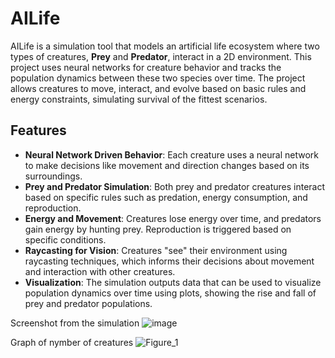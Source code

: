 # AILife

AILife is a simulation tool that models an artificial life ecosystem where two types of creatures, **Prey** and **Predator**, interact in a 2D environment. This project uses neural networks for creature behavior and tracks the population dynamics between these two species over time. The project allows creatures to move, interact, and evolve based on basic rules and energy constraints, simulating survival of the fittest scenarios.

## Features

- **Neural Network Driven Behavior**: Each creature uses a neural network to make decisions like movement and direction changes based on its surroundings.
- **Prey and Predator Simulation**: Both prey and predator creatures interact based on specific rules such as predation, energy consumption, and reproduction.
- **Energy and Movement**: Creatures lose energy over time, and predators gain energy by hunting prey. Reproduction is triggered based on specific conditions.
- **Raycasting for Vision**: Creatures "see" their environment using raycasting techniques, which informs their decisions about movement and interaction with other creatures.
- **Visualization**: The simulation outputs data that can be used to visualize population dynamics over time using plots, showing the rise and fall of prey and predator populations.

Screenshot from the simulation
![image](https://github.com/user-attachments/assets/e7e16fd9-e5b7-4beb-8371-8ab75f3115a9)


Graph of nymber of creatures
![Figure_1](https://github.com/user-attachments/assets/c38df413-ed73-4200-a02e-7b0dc6096996)
